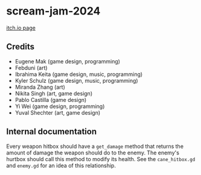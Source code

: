 # scream-jam-2024
[itch.io page](https://zerochubs.itch.io/scariatrics)

## Credits
- Eugene Mak (game design, programming)
- Febduni (art)
- Ibrahima Keita (game design, music, programming)
- Kyler Schulz (game design, music, programming)
- Miranda Zhang (art)
- Nikita Singh (art, game design)
- Pablo Castilla (game design)
- Yi Wei (game design, programming)
- Yuval Shechter (art, game design)

## Internal documentation

Every weapon hitbox should have a `get_damage` method that returns the amount of damage the weapon should do to the enemy. The enemy's hurtbox should call this method to modify its health. See the `cane_hitbox.gd` and `enemy.gd` for an idea of this relationship.